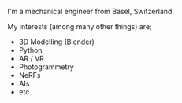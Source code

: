 I'm a mechanical engineer from Basel, Switzerland.

My interests (among many other things) are;
* 3D Modelling (Blender)
* Python
* AR / VR
* Photogrammetry
* NeRFs
* AIs
* etc.
